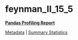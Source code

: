 # feynman_II_15_5

[**Pandas Profiling Report**](https://epistasislab.github.io/pmlb/profile/feynman_II_15_5.html)

[Metadata](metadata.yaml) | [Summary Statistics](summary_stats.tsv)

